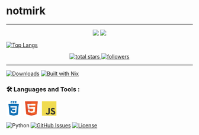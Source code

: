# notmirk
---
<p align="center">
  <a href="#"><img src="https://github-readme-stats.vercel.app/api?username=notmirk&show_icons=true&theme=github_dark_dimmed&hide_border=true" width="370"></a>
  <a href="#"><img src="https://github-readme-stats.vercel.app/api/top-langs/?username=notmirk&show_icons=true&theme=github_dark_dimmed&hide_border=true" width="350"></a>
</p>

[![Top Langs](https://github-readme-stats.vercel.app/api/top-langs/?username=notmirk)](https://github.com/anuraghazra/github-readme-stats)

<p align="center">
    <a href="https://github.com/notmirk?tab=repositories&sort=stargazers">
        <img alt="total stars" title="Total stars on GitHub" src="https://custom-icon-badges.herokuapp.com/badge/dynamic/json?logo=star&color=55960c&labelColor=488207&label=Stars&style=for-the-badge&query=%24.stars&url=https://api.github-star-counter.workers.dev/user/notmirk"/>
    </a>	
    <a href="https://github.com/notmirk?tab=followers">
        <img alt="followers" title="Follow Me on GitHub" src="https://custom-icon-badges.herokuapp.com/github/followers/notmirk?color=236ad3&labelColor=1155ba&style=for-the-badge&logo=person-add&label=Follow&logoColor=white"/>
    </a>
</p>

<!--
**notmirk/notmirk** is a ✨ _special_ ✨ repository because its `README.md` (this file) appears on your GitHub profile.

Here are some ideas to get you started:

- 🔭 I’m currently working on ...
- 🌱 I’m currently learning ...
- 👯 I’m looking to collaborate on ...
- 🤔 I’m looking for help with ...
- 💬 Ask me about ...
- 📫 How to reach me: ...
- 😄 Pronouns: ...
- ⚡ Fun fact: ...

- DLNA player
- text log filter
- PuTTY Start
-->

---

[![Downloads][downloads-badge]][releases]
[![Built with Nix][builtwithnix-badge]][builtwithnix]


### :hammer_and_wrench: Languages and Tools :
<div>
  <img src="https://github.com/devicons/devicon/blob/master/icons/css3/css3-plain-wordmark.svg"  title="CSS3" alt="CSS" width="40" height="40"/>&nbsp;
  <img src="https://github.com/devicons/devicon/blob/master/icons/html5/html5-original.svg" title="HTML5" alt="HTML" width="40" height="40"/>&nbsp;
  <img src="https://github.com/devicons/devicon/blob/master/icons/javascript/javascript-original.svg" title="JavaScript" alt="JavaScript" width="40" height="40"/>&nbsp;
</div>

![Python](https://img.shields.io/badge/python-v3.6+-blue.svg)
[![GitHub Issues](https://img.shields.io/github/issues/anfederico/clairvoyant.svg)](https://github.com/notmirk/notmirk/issues)
[![License](https://img.shields.io/badge/license-MIT-blue.svg)](https://opensource.org/licenses/MIT)

[builtwithnix-badge]: https://img.shields.io/badge/builtwith-nix-7d81f7?style=flat-square
[builtwithnix]: https://builtwithnix.org/
[downloads-badge]: https://img.shields.io/github/downloads/notmirk/notmirk/total?style=flat-square
[releases]: https://github.com/notmirk/notmirk/releases
